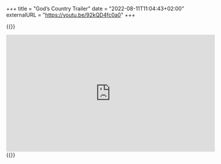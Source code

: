 +++
title = "God’s Country Trailer"
date = "2022-08-11T11:04:43+02:00"
externalURL = "https://youtu.be/92kQD4fc0a0"
+++

{{<raw>}}
<iframe width="560" height="315" src="https://www.youtube-nocookie.com/embed/92kQD4fc0a0" frameborder="0" allow="accelerometer; autoplay; encrypted-media; gyroscope; picture-in-picture" allowfullscreen></iframe>
{{</raw>}}
